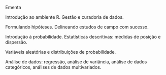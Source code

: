 Ementa

Introdução ao ambiente R.
Gestão e curadoria de dados.

Formulando hipóteses.
Delineando estudos de campo com sucesso.

Introdução à probabilidade.
Estatísticas descritivas: medidas de posição e dispersão.

Variáveis aleatórias e distribuições de probabilidade.
 
Análise de dados: regressão, análise de variância, análise de dados categóricos, análises de dados multivariados.


